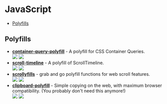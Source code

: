# JavaScript

- [Polyfills](#polyfills)

## Polyfills

- **[container-query-polyfill](https://github.com/GoogleChromeLabs/container-query-polyfill)** - A polyfill for CSS Container Queries.  
  ![](https://img.shields.io/github/stars/GoogleChromeLabs/container-query-polyfill?style=social&label=Star)
  ![](https://img.shields.io/github/last-commit/GoogleChromeLabs/container-query-polyfill?style=social&label=Update)
- **[scroll-timeline](https://github.com/flackr/scroll-timeline)** - A polyfill of ScrollTimeline.  
  ![](https://img.shields.io/github/stars/flackr/scroll-timeline?style=social&label=Star)
  ![](https://img.shields.io/github/last-commit/flackr/scroll-timeline?style=social&label=Update)
- **[scrollyfills](https://github.com/argyleink/scrollyfills)** - grab and go polyfill functions for web scroll features.  
  ![](https://img.shields.io/github/stars/argyleink/scrollyfills?style=social&label=Star)
  ![](https://img.shields.io/github/last-commit/argyleink/scrollyfills?style=social&label=Update)
- **[clipboard-polyfill](https://github.com/lgarron/clipboard-polyfill)** - Simple copying on the web, with maximum browser compatibility. (You probably don't need this anymore!)  
  ![](https://img.shields.io/github/stars/lgarron/clipboard-polyfill?style=social&label=Star)
  ![](https://img.shields.io/github/last-commit/lgarron/clipboard-polyfill?style=social&label=Update)
